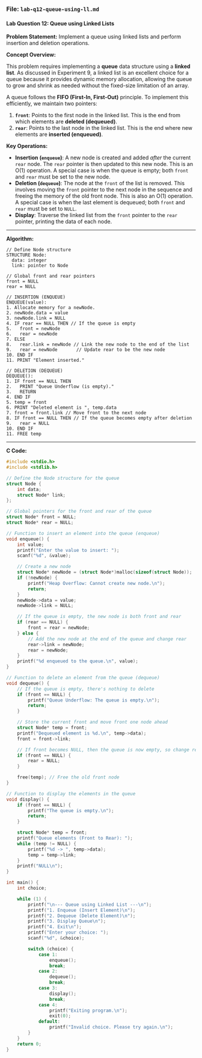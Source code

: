### **File: `lab-q12-queue-using-ll.md`**

#### **Lab Question 12: Queue using Linked Lists**

**Problem Statement:**
Implement a queue using linked lists and perform insertion and deletion operations.

**Concept Overview:**

This problem requires implementing a **queue** data structure using a **linked list**. As discussed in Experiment 9, a linked list is an excellent choice for a queue because it provides dynamic memory allocation, allowing the queue to grow and shrink as needed without the fixed-size limitation of an array.

A queue follows the **FIFO (First-In, First-Out)** principle. To implement this efficiently, we maintain two pointers:
1.  **`front`**: Points to the first node in the linked list. This is the end from which elements are **deleted (dequeued)**.
2.  **`rear`**: Points to the last node in the linked list. This is the end where new elements are **inserted (enqueued)**.

**Key Operations:**
*   **Insertion (`enqueue`)**: A new node is created and added *after* the current `rear` node. The `rear` pointer is then updated to this new node. This is an O(1) operation. A special case is when the queue is empty; both `front` and `rear` must be set to the new node.
*   **Deletion (`dequeue`)**: The node at the `front` of the list is removed. This involves moving the `front` pointer to the next node in the sequence and freeing the memory of the old front node. This is also an O(1) operation. A special case is when the last element is dequeued; both `front` and `rear` must be set to `NULL`.
*   **Display**: Traverse the linked list from the `front` pointer to the `rear` pointer, printing the data of each node.

---

**Algorithm:**

```
// Define Node structure
STRUCTURE Node:
  data: integer
  link: pointer to Node

// Global front and rear pointers
front = NULL
rear = NULL

// INSERTION (ENQUEUE)
ENQUEUE(value):
1. Allocate memory for a newNode.
2. newNode.data = value
3. newNode.link = NULL
4. IF rear == NULL THEN // If the queue is empty
5.   front = newNode
6.   rear = newNode
7. ELSE
8.   rear.link = newNode // Link the new node to the end of the list
9.   rear = newNode       // Update rear to be the new node
10. END IF
11. PRINT "Element inserted."

// DELETION (DEQUEUE)
DEQUEUE():
1. IF front == NULL THEN
2.   PRINT "Queue Underflow (is empty)."
3.   RETURN
4. END IF
5. temp = front
6. PRINT "Deleted element is ", temp.data
7. front = front.link // Move front to the next node
8. IF front == NULL THEN // If the queue becomes empty after deletion
9.   rear = NULL
10. END IF
11. FREE temp
```

---

**C Code:**

```c
#include <stdio.h>
#include <stdlib.h>

// Define the Node structure for the queue
struct Node {
    int data;
    struct Node* link;
};

// Global pointers for the front and rear of the queue
struct Node* front = NULL;
struct Node* rear = NULL;

// Function to insert an element into the queue (enqueue)
void enqueue() {
    int value;
    printf("Enter the value to insert: ");
    scanf("%d", &value);

    // Create a new node
    struct Node* newNode = (struct Node*)malloc(sizeof(struct Node));
    if (!newNode) {
        printf("Heap Overflow: Cannot create new node.\n");
        return;
    }
    newNode->data = value;
    newNode->link = NULL;

    // If the queue is empty, the new node is both front and rear
    if (rear == NULL) {
        front = rear = newNode;
    } else {
        // Add the new node at the end of the queue and change rear
        rear->link = newNode;
        rear = newNode;
    }
    printf("%d enqueued to the queue.\n", value);
}

// Function to delete an element from the queue (dequeue)
void dequeue() {
    // If the queue is empty, there's nothing to delete
    if (front == NULL) {
        printf("Queue Underflow: The queue is empty.\n");
        return;
    }

    // Store the current front and move front one node ahead
    struct Node* temp = front;
    printf("Dequeued element is %d.\n", temp->data);
    front = front->link;

    // If front becomes NULL, then the queue is now empty, so change rear also to NULL
    if (front == NULL) {
        rear = NULL;
    }

    free(temp); // Free the old front node
}

// Function to display the elements in the queue
void display() {
    if (front == NULL) {
        printf("The queue is empty.\n");
        return;
    }

    struct Node* temp = front;
    printf("Queue elements (Front to Rear): ");
    while (temp != NULL) {
        printf("%d -> ", temp->data);
        temp = temp->link;
    }
    printf("NULL\n");
}

int main() {
    int choice;

    while (1) {
        printf("\n--- Queue using Linked List ---\n");
        printf("1. Enqueue (Insert Element)\n");
        printf("2. Dequeue (Delete Element)\n");
        printf("3. Display Queue\n");
        printf("4. Exit\n");
        printf("Enter your choice: ");
        scanf("%d", &choice);

        switch (choice) {
            case 1:
                enqueue();
                break;
            case 2:
                dequeue();
                break;
            case 3:
                display();
                break;
            case 4:
                printf("Exiting program.\n");
                exit(0);
            default:
                printf("Invalid choice. Please try again.\n");
        }
    }
    return 0;
}
```
